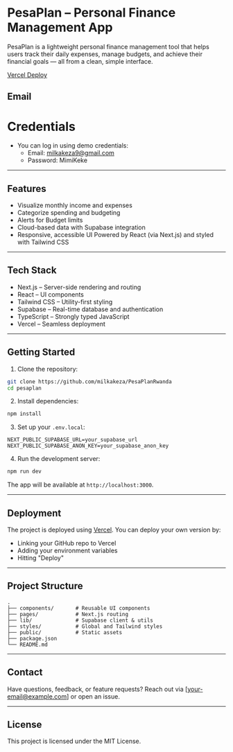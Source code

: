 # PesaPlan – Personal Finance Management App

PesaPlan is a lightweight personal finance management tool that helps users track their daily expenses, manage budgets, and achieve their financial goals — all from a clean, simple interface.

[Vercel Deploy](https://pesaplan.vercel.app)

Email
--------------------------------------------------------------------------
# Credentials
- You can log in using demo credentials:
  - Email: milkakeza9@gmail.com
  - Password: MimiKeke
--------------------------------------------------------------------------

## Features

- Visualize monthly income and expenses
- Categorize spending and budgeting
- Alerts for Budget limits
- Cloud-based data with Supabase integration
- Responsive, accessible UI Powered by React (via Next.js) and styled with Tailwind CSS

------------------------------------------------------------------------

## Tech Stack

- Next.js – Server-side rendering and routing
- React – UI components
- Tailwind CSS – Utility-first styling
- Supabase – Real-time database and authentication
- TypeScript – Strongly typed JavaScript
- Vercel – Seamless deployment

--------------------------------------------------------------------------

## Getting Started

1. Clone the repository:

```bash
git clone https://github.com/milkakeza/PesaPlanRwanda
cd pesaplan
```

2. Install dependencies:

```bash
npm install
```

3. Set up your `.env.local`:

```env
NEXT_PUBLIC_SUPABASE_URL=your_supabase_url
NEXT_PUBLIC_SUPABASE_ANON_KEY=your_supabase_anon_key
```

4. Run the development server:

```bash
npm run dev
```

The app will be available at `http://localhost:3000`.

--------------------------------------------------------------------------

## Deployment

The project is deployed using [Vercel](https://vercel.com/). You can deploy your own version by:

- Linking your GitHub repo to Vercel
- Adding your environment variables
- Hitting "Deploy"

--------------------------------------------------------------------------

## Project Structure

```
.
├── components/       # Reusable UI components
├── pages/            # Next.js routing
├── lib/              # Supabase client & utils
├── styles/           # Global and Tailwind styles
├── public/           # Static assets
├── package.json
└── README.md
```

--------------------------------------------------------------------------

## Contact

Have questions, feedback, or feature requests? Reach out via [your-email@example.com] or open an issue.

--------------------------------------------------------------------------

## License

This project is licensed under the MIT License.

